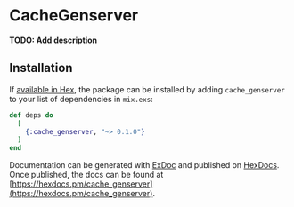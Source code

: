 # CacheGenserver

**TODO: Add description**

## Installation

If [available in Hex](https://hex.pm/docs/publish), the package can be installed
by adding `cache_genserver` to your list of dependencies in `mix.exs`:

```elixir
def deps do
  [
    {:cache_genserver, "~> 0.1.0"}
  ]
end
```

Documentation can be generated with [ExDoc](https://github.com/elixir-lang/ex_doc)
and published on [HexDocs](https://hexdocs.pm). Once published, the docs can
be found at [https://hexdocs.pm/cache_genserver](https://hexdocs.pm/cache_genserver).

